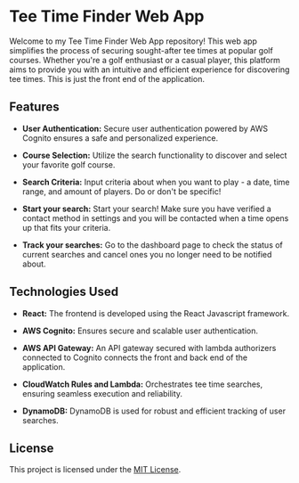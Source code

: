 # Tee Time Finder Web App

Welcome to my Tee Time Finder Web App repository! This web app simplifies the process of securing sought-after tee times at popular golf courses. Whether you're a golf enthusiast or a casual player, this platform aims to provide you with an intuitive and efficient experience for discovering tee times. This is just the front end of the application.

## Features

- **User Authentication:** Secure user authentication powered by AWS Cognito ensures a safe and personalized experience.

- **Course Selection:** Utilize the search functionality to discover and select your favorite golf course.

- **Search Criteria:** Input criteria about when you want to play - a date, time range, and amount of players. Do or don't be specific!

- **Start your search:** Start your search! Make sure you have verified a contact method in settings and you will be contacted when a time opens up that fits your criteria.

- **Track your searches:** Go to the dashboard page to check the status of current searches and cancel ones you no longer need to be notified about.

## Technologies Used

- **React:** The frontend is developed using the React Javascript framework.

- **AWS Cognito:** Ensures secure and scalable user authentication.

- **AWS API Gateway:** An API gateway secured with lambda authorizers connected to Cognito connects the front and back end of the application. 

- **CloudWatch Rules and Lambda:** Orchestrates tee time searches, ensuring seamless execution and reliability.

- **DynamoDB:** DynamoDB is used for robust and efficient tracking of user searches.

## License

This project is licensed under the [MIT License](LICENSE.md).
